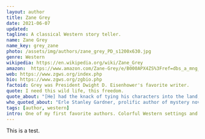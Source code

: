 ```yaml
---
layout: author
title: Zane Grey
date: 2021-06-07
updated: 
tagline: A classical Western story teller.
name: Zane Grey
name_key: grey_zane
photo: /assets/img/authors/zane_grey_PD_s1200x630.jpg
genre: Western
wikipedia: https://en.wikipedia.org/wiki/Zane_Grey
amazon:  https://www.amazon.com/Zane-Grey/e/B000APX4ZS%3Fref=dbs_a_mng_rwt_scns_share
web: https://www.zgws.org/index.php
bio: https://www.zgws.org/zgbio.php
factoid: Grey was President Dwight D. Eisenhower's favorite writer.
quote: I need this wild life, this freedom.
quote_about: "[He] had the knack of tying his characters into the land, and the land into the story. There were other Western writers who had fast and furious action, but Zane Grey was the one who could make the action not only convincing but inevitable, and somehow you got the impression that the bigness of the country generated a bigness of character."
who_quoted_about: "Erle Stanley Gardner, prolific author of mystery novels and the Perry Mason series"
tags: [author, western]
intro: One of my first favorite authors. Colorful Western settings and characters were depicted with interesting story lines.
---
```


This is a test.

